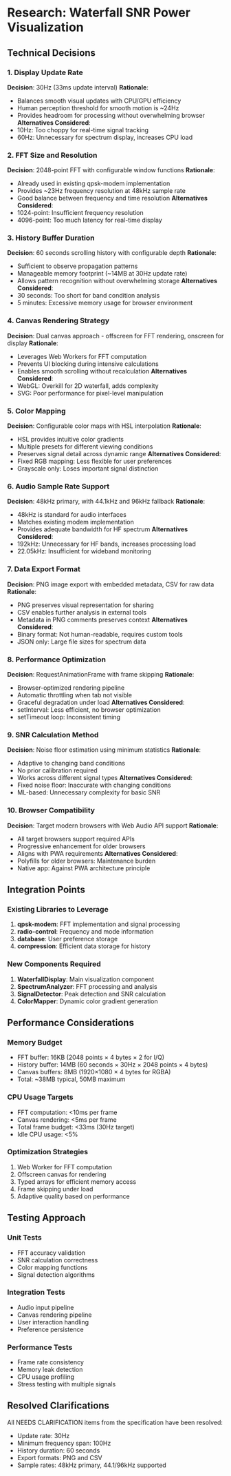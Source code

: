 # Research: Waterfall SNR Power Visualization

## Technical Decisions

### 1. Display Update Rate
**Decision**: 30Hz (33ms update interval)
**Rationale**:
- Balances smooth visual updates with CPU/GPU efficiency
- Human perception threshold for smooth motion is ~24Hz
- Provides headroom for processing without overwhelming browser
**Alternatives Considered**:
- 10Hz: Too choppy for real-time signal tracking
- 60Hz: Unnecessary for spectrum display, increases CPU load

### 2. FFT Size and Resolution
**Decision**: 2048-point FFT with configurable window functions
**Rationale**:
- Already used in existing qpsk-modem implementation
- Provides ~23Hz frequency resolution at 48kHz sample rate
- Good balance between frequency and time resolution
**Alternatives Considered**:
- 1024-point: Insufficient frequency resolution
- 4096-point: Too much latency for real-time display

### 3. History Buffer Duration
**Decision**: 60 seconds scrolling history with configurable depth
**Rationale**:
- Sufficient to observe propagation patterns
- Manageable memory footprint (~14MB at 30Hz update rate)
- Allows pattern recognition without overwhelming storage
**Alternatives Considered**:
- 30 seconds: Too short for band condition analysis
- 5 minutes: Excessive memory usage for browser environment

### 4. Canvas Rendering Strategy
**Decision**: Dual canvas approach - offscreen for FFT rendering, onscreen for display
**Rationale**:
- Leverages Web Workers for FFT computation
- Prevents UI blocking during intensive calculations
- Enables smooth scrolling without recalculation
**Alternatives Considered**:
- WebGL: Overkill for 2D waterfall, adds complexity
- SVG: Poor performance for pixel-level manipulation

### 5. Color Mapping
**Decision**: Configurable color maps with HSL interpolation
**Rationale**:
- HSL provides intuitive color gradients
- Multiple presets for different viewing conditions
- Preserves signal detail across dynamic range
**Alternatives Considered**:
- Fixed RGB mapping: Less flexible for user preferences
- Grayscale only: Loses important signal distinction

### 6. Audio Sample Rate Support
**Decision**: 48kHz primary, with 44.1kHz and 96kHz fallback
**Rationale**:
- 48kHz is standard for audio interfaces
- Matches existing modem implementation
- Provides adequate bandwidth for HF spectrum
**Alternatives Considered**:
- 192kHz: Unnecessary for HF bands, increases processing load
- 22.05kHz: Insufficient for wideband monitoring

### 7. Data Export Format
**Decision**: PNG image export with embedded metadata, CSV for raw data
**Rationale**:
- PNG preserves visual representation for sharing
- CSV enables further analysis in external tools
- Metadata in PNG comments preserves context
**Alternatives Considered**:
- Binary format: Not human-readable, requires custom tools
- JSON only: Large file sizes for spectrum data

### 8. Performance Optimization
**Decision**: RequestAnimationFrame with frame skipping
**Rationale**:
- Browser-optimized rendering pipeline
- Automatic throttling when tab not visible
- Graceful degradation under load
**Alternatives Considered**:
- setInterval: Less efficient, no browser optimization
- setTimeout loop: Inconsistent timing

### 9. SNR Calculation Method
**Decision**: Noise floor estimation using minimum statistics
**Rationale**:
- Adaptive to changing band conditions
- No prior calibration required
- Works across different signal types
**Alternatives Considered**:
- Fixed noise floor: Inaccurate with changing conditions
- ML-based: Unnecessary complexity for basic SNR

### 10. Browser Compatibility
**Decision**: Target modern browsers with Web Audio API support
**Rationale**:
- All target browsers support required APIs
- Progressive enhancement for older browsers
- Aligns with PWA requirements
**Alternatives Considered**:
- Polyfills for older browsers: Maintenance burden
- Native app: Against PWA architecture principle

## Integration Points

### Existing Libraries to Leverage
1. **qpsk-modem**: FFT implementation and signal processing
2. **radio-control**: Frequency and mode information
3. **database**: User preference storage
4. **compression**: Efficient data storage for history

### New Components Required
1. **WaterfallDisplay**: Main visualization component
2. **SpectrumAnalyzer**: FFT processing and analysis
3. **SignalDetector**: Peak detection and SNR calculation
4. **ColorMapper**: Dynamic color gradient generation

## Performance Considerations

### Memory Budget
- FFT buffer: 16KB (2048 points × 4 bytes × 2 for I/Q)
- History buffer: 14MB (60 seconds × 30Hz × 2048 points × 4 bytes)
- Canvas buffers: 8MB (1920×1080 × 4 bytes for RGBA)
- Total: ~38MB typical, 50MB maximum

### CPU Usage Targets
- FFT computation: <10ms per frame
- Canvas rendering: <5ms per frame
- Total frame budget: <33ms (30Hz target)
- Idle CPU usage: <5%

### Optimization Strategies
1. Web Worker for FFT computation
2. Offscreen canvas for rendering
3. Typed arrays for efficient memory access
4. Frame skipping under load
5. Adaptive quality based on performance

## Testing Approach

### Unit Tests
- FFT accuracy validation
- SNR calculation correctness
- Color mapping functions
- Signal detection algorithms

### Integration Tests
- Audio input pipeline
- Canvas rendering pipeline
- User interaction handling
- Preference persistence

### Performance Tests
- Frame rate consistency
- Memory leak detection
- CPU usage profiling
- Stress testing with multiple signals

## Resolved Clarifications

All NEEDS CLARIFICATION items from the specification have been resolved:
- Update rate: 30Hz
- Minimum frequency span: 100Hz
- History duration: 60 seconds
- Export formats: PNG and CSV
- Sample rates: 48kHz primary, 44.1/96kHz supported